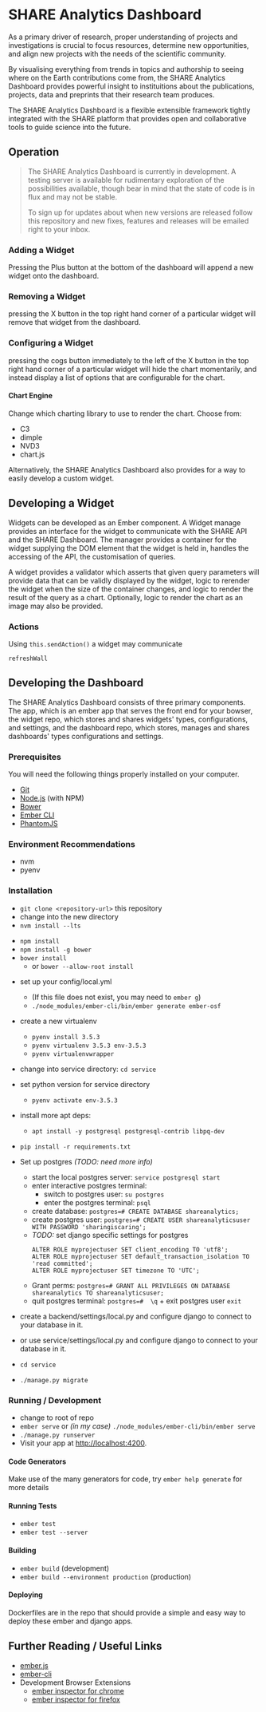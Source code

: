 
# SHARE Analytics Dashboard

As a primary driver of research, proper understanding of projects and investigations is crucial to focus resources, determine new opportunities, and align new projects with the needs of the scientific community.

By visualising everything from trends in topics and authorship to seeing where on the Earth contributions come from, the SHARE Analytics Dashboard provides powerful insight to instituitions about the publications, projects, data and preprints that their research team produces.

The SHARE Analytics Dashboard is a flexible extensible framework tightly integrated with the SHARE platform that provides open and collaborative tools to guide science into the future.

## Operation

> The SHARE Analytics Dashboard is currently in development. A testing server is available for rudimentary exploration of the possibilities available, though bear in mind that the state of code is in flux and may not be stable.
> 
> To sign up for updates about when new versions are released follow this repository and new fixes, features and releases will be emailed right to your inbox.

### Adding a Widget
Pressing the Plus button at the bottom of the dashboard will append a new widget onto the dashboard.

### Removing a Widget
pressing the X button in the top right hand corner of a particular widget will remove that widget from the dashboard.

### Configuring a Widget
pressing the cogs button immediately to the left of the X button in the top right hand corner of a particular widget will hide the chart momentarily, and instead display a list of options that are configurable for the chart.

#### Chart Engine
Change which charting library to use to render the chart. Choose from:
  - C3
  - dimple
  - NVD3
  - chart.js

Alternatively, the SHARE Analytics Dashboard also provides for a way to easily develop a custom widget.

## Developing a Widget

Widgets can be developed as an Ember component.
A Widget manage provides an interface for the widget to communicate with the SHARE API and the SHARE Dashboard.
The manager provides a container for the widget supplying the DOM element that the widget is held in, handles the accessing of the API, the customisation of queries.

A widget provides a validator which asserts that given query parameters will provide data that can be validly displayed by the widget, logic to rerender the widget when the size of the container changes, and logic to render the result of the query as a chart. Optionally, logic to render the chart as an image may also be provided.

### Actions

Using `this.sendAction()` a widget may communicate

`refreshWall`


## Developing the Dashboard

The SHARE Analytics Dashboard consists of three primary components. The app, which is an ember app that serves the front end for your bowser, the widget repo, which stores and shares widgets' types, configurations, and settings, and the dashboard repo, which stores, manages and shares dashboards' types configurations and settings.

### Prerequisites

You will need the following things properly installed on your computer.

* [Git](http://git-scm.com/)
* [Node.js](http://nodejs.org/) (with NPM)
* [Bower](http://bower.io/)
* [Ember CLI](http://ember-cli.com/)
* [PhantomJS](http://phantomjs.org/)

### Environment Recommendations
* nvm
* pyenv

### Installation

* `git clone <repository-url>` this repository
* change into the new directory
* `nvm install --lts`
<!--WIP* `nvm install v4.8.2`-->
* `npm install`
* `npm install -g bower`
* `bower install`
  * or `bower --allow-root install`
<!--WIP* `npm install -g ember-cli`-->
* set up your config/local.yml 
  * (If this file does not exist, you may need to `ember g`)
  * `./node_modules/ember-cli/bin/ember generate ember-osf`

* create a new virtualenv
  * `pyenv install 3.5.3`
  * `pyenv virtualenv 3.5.3 env-3.5.3`
  * `pyenv virtualenvwrapper`
* change into service directory: `cd service` 
* set python version for service directory
  * `pyenv activate env-3.5.3`
* install more apt deps: 
  <!--* `apt update && apt install -y postgresql postgresql-dev python-dev`-->
  * `apt install -y postgresql postgresql-contrib libpq-dev`
  <!--* `pip install install psycopg2`-->
* `pip install -r requirements.txt`
* Set up postgres _(TODO: need more info)_
  * start the local postgres server: `service postgresql start`
  * enter interactive postgres terminal: 
    * switch to postgres user: `su postgres`
    * enter the postgres terminal: `psql`
  * create database: `postgres=# CREATE DATABASE shareanalytics;`
  * create postgres user: `postgres=# CREATE USER shareanalyticsuser WITH PASSWORD 'sharingiscaring';`
  * _TODO:_ set django specific settings for postgres
    ```
    ALTER ROLE myprojectuser SET client_encoding TO 'utf8';
    ALTER ROLE myprojectuser SET default_transaction_isolation TO 'read committed';
    ALTER ROLE myprojectuser SET timezone TO 'UTC';
    ```
  * Grant perms: `postgres=# GRANT ALL PRIVILEGES ON DATABASE shareanalytics TO shareanalyticsuser;`
  * quit postgres terminal: `postgres=#  \q` + exit postgres user `exit`
* create a backend/settings/local.py and configure django to connect to your database in it.
* or use service/settings/local.py and configure django to connect to your database in it.
* `cd service`
* `./manage.py migrate`

### Running / Development

* change to root of repo
* `ember serve` or _(in my case)_ `./node_modules/ember-cli/bin/ember serve`
* `./manage.py runserver`
* Visit your app at [http://localhost:4200](http://localhost:4200).

#### Code Generators

Make use of the many generators for code, try `ember help generate` for more details

#### Running Tests

* `ember test`
* `ember test --server`

#### Building

* `ember build` (development)
* `ember build --environment production` (production)

#### Deploying

Dockerfiles are in the repo that should provide a simple and easy way to deploy these ember and django apps.

## Further Reading / Useful Links

* [ember.js](http://emberjs.com/)
* [ember-cli](http://ember-cli.com/)
* Development Browser Extensions
  * [ember inspector for chrome](https://chrome.google.com/webstore/detail/ember-inspector/bmdblncegkenkacieihfhpjfppoconhi)
  * [ember inspector for firefox](https://addons.mozilla.org/en-US/firefox/addon/ember-inspector/)

